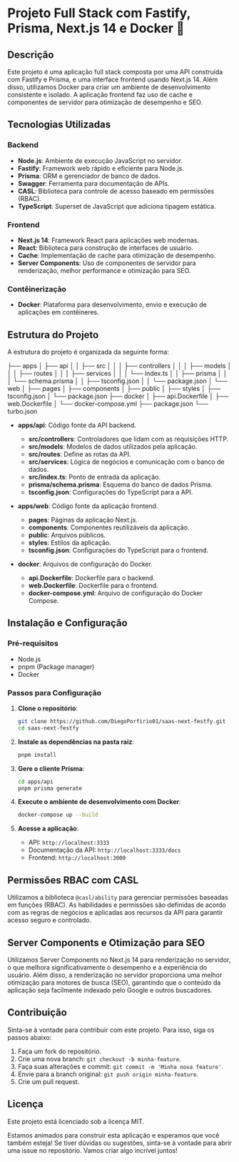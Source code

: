 # Projeto Full Stack com Fastify, Prisma, Next.js 14 e Docker 🚀

## Descrição

Este projeto é uma aplicação full stack composta por uma API construída com Fastify e Prisma, e uma interface frontend usando Next.js 14. Além disso, utilizamos Docker para criar um ambiente de desenvolvimento consistente e isolado. A aplicação frontend faz uso de cache e componentes de servidor para otimização de desempenho e SEO.

## Tecnologias Utilizadas

### Backend

- **Node.js**: Ambiente de execução JavaScript no servidor.
- **Fastify**: Framework web rápido e eficiente para Node.js.
- **Prisma**: ORM e gerenciador de banco de dados.
- **Swagger**: Ferramenta para documentação de APIs.
- **CASL**: Biblioteca para controle de acesso baseado em permissões (RBAC).
- **TypeScript**: Superset de JavaScript que adiciona tipagem estática.

### Frontend

- **Next.js 14**: Framework React para aplicações web modernas.
- **React**: Biblioteca para construção de interfaces de usuário.
- **Cache**: Implementação de cache para otimização de desempenho.
- **Server Components**: Uso de componentes de servidor para renderização, melhor performance e otimização para SEO.

### Contêinerização

- **Docker**: Plataforma para desenvolvimento, envio e execução de aplicações em contêineres.

## Estrutura do Projeto

A estrutura do projeto é organizada da seguinte forma:

├── apps
│ ├── api
│ │ ├── src
│ │ │ ├── controllers
│ │ │ ├── models
│ │ │ ├── routes
│ │ │ ├── services
│ │ │ └── index.ts
│ │ ├── prisma
│ │ │ └── schema.prisma
│ │ ├── tsconfig.json
│ │ └── package.json
│ └── web
│ ├── pages
│ ├── components
│ ├── public
│ ├── styles
│ ├── tsconfig.json
│ └── package.json
├── docker
│ ├── api.Dockerfile
│ ├── web.Dockerfile
│ └── docker-compose.yml
├── package.json
└── turbo.json

- **apps/api**: Código fonte da API backend.
  - **src/controllers**: Controladores que lidam com as requisições HTTP.
  - **src/models**: Modelos de dados utilizados pela aplicação.
  - **src/routes**: Define as rotas da API.
  - **src/services**: Lógica de negócios e comunicação com o banco de dados.
  - **src/index.ts**: Ponto de entrada da aplicação.
  - **prisma/schema.prisma**: Esquema do banco de dados Prisma.
  - **tsconfig.json**: Configurações do TypeScript para a API.

- **apps/web**: Código fonte da aplicação frontend.
  - **pages**: Páginas da aplicação Next.js.
  - **components**: Componentes reutilizáveis da aplicação.
  - **public**: Arquivos públicos.
  - **styles**: Estilos da aplicação.
  - **tsconfig.json**: Configurações do TypeScript para o frontend.

- **docker**: Arquivos de configuração do Docker.
  - **api.Dockerfile**: Dockerfile para o backend.
  - **web.Dockerfile**: Dockerfile para o frontend.
  - **docker-compose.yml**: Arquivo de configuração do Docker Compose.

## Instalação e Configuração

### Pré-requisitos

- Node.js
- pnpm (Package manager)
- Docker

### Passos para Configuração

1. **Clone o repositório**:
    ```bash
    git clone https://github.com/DiegoPorfirio01/saas-next-festfy.git
    cd saas-next-festfy
    ```

2. **Instale as dependências na pasta raiz**:
    ```bash
    pnpm install
    ```

3. **Gere o cliente Prisma**:
    ```bash
    cd apps/api
    pnpm prisma generate
    ```

4. **Execute o ambiente de desenvolvimento com Docker**:
    ```bash
    docker-compose up --build
    ```

5. **Acesse a aplicação**:
    - API: `http://localhost:3333`
    - Documentação da API: `http://localhost:3333/docs`
    - Frontend: `http://localhost:3000`
      

## Permissões RBAC com CASL

Utilizamos a biblioteca `@casl/ability` para gerenciar permissões baseadas em funções (RBAC). As habilidades e permissões são definidas de acordo com as regras de negócios e aplicadas aos recursos da API para garantir acesso seguro e controlado.

## Server Components e Otimização para SEO

Utilizamos Server Components no Next.js 14 para renderização no servidor, o que melhora significativamente o desempenho e a experiência do usuário. Além disso, a renderização no servidor proporciona uma melhor otimização para motores de busca (SEO), garantindo que o conteúdo da aplicação seja facilmente indexado pelo Google e outros buscadores.

## Contribuição

Sinta-se à vontade para contribuir com este projeto. Para isso, siga os passos abaixo:

1. Faça um fork do repositório.
2. Crie uma nova branch: `git checkout -b minha-feature`.
3. Faça suas alterações e commit: `git commit -m 'Minha nova feature'`.
4. Envie para a branch original: `git push origin minha-feature`.
5. Crie um pull request.

## Licença

Este projeto está licenciado sob a licença MIT.


Estamos animados para construir esta aplicação e esperamos que você também esteja! Se tiver dúvidas ou sugestões, sinta-se à vontade para abrir uma issue no repositório. Vamos criar algo incrível juntos!

